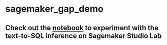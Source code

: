 # sagemaker_gap_demo
## Check out the [notebook](rat-sql-gap/notebook.ipynb) to experiment with the text-to-SQL inference on Sagemaker Studio Lab
